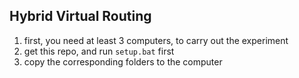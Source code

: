 ## Hybrid Virtual Routing

1. first, you need at least 3 computers, to carry out the experiment
2. get this repo, and run `setup.bat` first
3. copy the corresponding folders to the computer